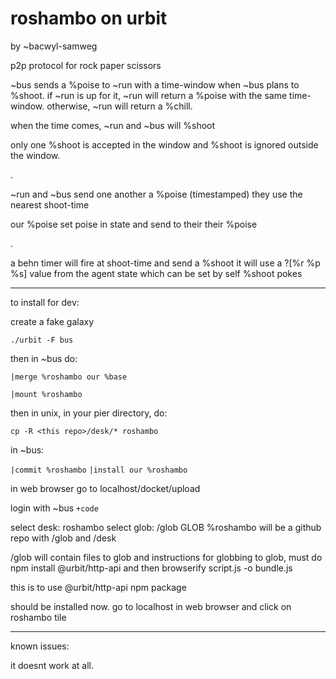 # roshambo on urbit

by ~bacwyl-samweg

p2p protocol for rock paper scissors

~bus sends a %poise to ~run with a time-window when ~bus plans to %shoot.
if ~run is up for it, ~run will return a %poise with the same time-window.
otherwise, ~run will return a %chill.

when the time comes, ~run and ~bus will %shoot

only one %shoot is accepted in the window and %shoot is ignored outside the window.

.

~run and ~bus send one another a %poise (timestamped)
they use the nearest shoot-time

our %poise
  set poise in state and
  send to their
their %poise
  

.

a behn timer will fire at shoot-time and send a %shoot
  it will use a ?[%r %p %s] value from the agent state
  which can be set by self %shoot pokes



------

to install for dev:

create a fake galaxy

```
./urbit -F bus
```

then in ~bus do:

```
|merge %roshambo our %base

|mount %roshambo
```

then in unix, in your pier directory, do:

```cp -R <this repo>/desk/* roshambo```

in ~bus:

```|commit %roshambo```
```|install our %roshambo```

in web browser go to localhost/docket/upload

login with ~bus ```+code```

select desk: roshambo
select glob: <this repo>/glob
GLOB
%roshambo will be a github repo with /glob and /desk

/glob will contain files to glob and instructions for globbing
to glob, must do npm install @urbit/http-api
and then browserify script.js -o bundle.js

this is to use @urbit/http-api npm package

should be installed now. go to localhost in web browser and click on roshambo tile

---

known issues:

it doesnt work at all.

